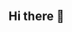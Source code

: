 ## Hi there 👋

<!--
**Eswaranayagam/Eswaranayagam** is a ✨ _special_ ✨ repository because its `README.md` (this file) appears on your GitHub profile.

Here are some ideas to get you started:

- 🔭 I’m currently working on warehouse drone project
- 🌱 I’m currently learning python,gazebo
- 👯 I’m looking to collaborate on ...
- 🤔 I’m looking for help with coding related to the drone concepts
- 💬 Ask me about ...
- 📫 How to reach me: through my github profile or mail id nayageswar07@gmail.com
- 😄 Pronouns: He
- ⚡ Fun fact: Nothing to say
-->
